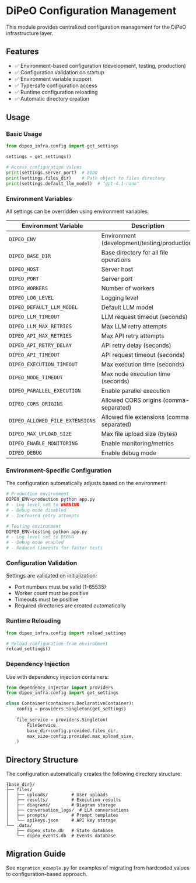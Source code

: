 # DiPeO Configuration Management

This module provides centralized configuration management for the DiPeO infrastructure layer.

## Features

- ✅ Environment-based configuration (development, testing, production)
- ✅ Configuration validation on startup
- ✅ Environment variable support
- ✅ Type-safe configuration access
- ✅ Runtime configuration reloading
- ✅ Automatic directory creation

## Usage

### Basic Usage

```python
from dipeo_infra.config import get_settings

settings = get_settings()

# Access configuration values
print(settings.server_port)  # 8000
print(settings.files_dir)    # Path object to files directory
print(settings.default_llm_model)  # "gpt-4.1-nano"
```

### Environment Variables

All settings can be overridden using environment variables:

| Environment Variable | Description | Default |
|---------------------|-------------|---------|
| `DIPEO_ENV` | Environment (development/testing/production) | `development` |
| `DIPEO_BASE_DIR` | Base directory for all file operations | Auto-detected |
| `DIPEO_HOST` | Server host | `0.0.0.0` |
| `DIPEO_PORT` | Server port | `8000` |
| `DIPEO_WORKERS` | Number of workers | `4` |
| `DIPEO_LOG_LEVEL` | Logging level | `INFO` |
| `DIPEO_DEFAULT_LLM_MODEL` | Default LLM model | `gpt-4.1-nano` |
| `DIPEO_LLM_TIMEOUT` | LLM request timeout (seconds) | `300` |
| `DIPEO_LLM_MAX_RETRIES` | Max LLM retry attempts | `3` |
| `DIPEO_API_MAX_RETRIES` | Max API retry attempts | `3` |
| `DIPEO_API_RETRY_DELAY` | API retry delay (seconds) | `1.0` |
| `DIPEO_API_TIMEOUT` | API request timeout (seconds) | `30` |
| `DIPEO_EXECUTION_TIMEOUT` | Max execution time (seconds) | `3600` |
| `DIPEO_NODE_TIMEOUT` | Max node execution time (seconds) | `300` |
| `DIPEO_PARALLEL_EXECUTION` | Enable parallel execution | `true` |
| `DIPEO_CORS_ORIGINS` | Allowed CORS origins (comma-separated) | `*` |
| `DIPEO_ALLOWED_FILE_EXTENSIONS` | Allowed file extensions (comma-separated) | `.txt,.json,.yaml,...` |
| `DIPEO_MAX_UPLOAD_SIZE` | Max file upload size (bytes) | `10485760` |
| `DIPEO_ENABLE_MONITORING` | Enable monitoring/metrics | `false` |
| `DIPEO_DEBUG` | Enable debug mode | `false` |

### Environment-Specific Configuration

The configuration automatically adjusts based on the environment:

```python
# Production environment
DIPEO_ENV=production python app.py
# - Log level set to WARNING
# - Debug mode disabled
# - Increased retry attempts

# Testing environment  
DIPEO_ENV=testing python app.py
# - Log level set to DEBUG
# - Debug mode enabled
# - Reduced timeouts for faster tests
```

### Configuration Validation

Settings are validated on initialization:
- Port numbers must be valid (1-65535)
- Worker count must be positive
- Timeouts must be positive
- Required directories are created automatically

### Runtime Reloading

```python
from dipeo_infra.config import reload_settings

# Reload configuration from environment
reload_settings()
```

### Dependency Injection

Use with dependency injection containers:

```python
from dependency_injector import providers
from dipeo_infra.config import get_settings

class Container(containers.DeclarativeContainer):
    config = providers.Singleton(get_settings)
    
    file_service = providers.Singleton(
        FileService,
        base_dir=config.provided.files_dir,
        max_size=config.provided.max_upload_size,
    )
```

## Directory Structure

The configuration automatically creates the following directory structure:

```
{base_dir}/
├── files/
│   ├── uploads/         # User uploads
│   ├── results/         # Execution results
│   ├── diagrams/        # Diagram storage
│   ├── conversation_logs/  # LLM conversations
│   ├── prompts/         # Prompt templates
│   └── apikeys.json     # API key storage
└── .data/
    ├── dipeo_state.db   # State database
    └── dipeo_events.db  # Events database
```

## Migration Guide

See `migration_example.py` for examples of migrating from hardcoded values to configuration-based approach.
